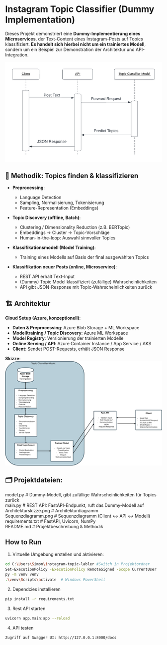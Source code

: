 # Instagram Topic Classifier (Dummy Implementation)

Dieses Projekt demonstriert eine **Dummy-Implementierung eines Microservices**, der Text-Content eines Instagram-Posts auf Topics klassifiziert. **Es handelt sich hierbei nicht um ein trainiertes Modell**, sondern um ein Beispiel zur Demonstration der Architektur und API-Integration.

![Sequenzdiagramm](docs/Sequenzdiagramm.png)


## 📌 Methodik: Topics finden & klassifizieren

- **Preprocessing**:  
  - Language Detection
  - Sampling, Normalisierung, Tokenisierung  
  - Feature-Representation (Embeddings)  

- **Topic Discovery (offline, Batch)**:  
  - Clustering / Dimensionality Reduction (z.B. BERTopic)  
  - Embeddings → Cluster → Topic-Vorschläge  
  - Human-in-the-loop: Auswahl sinnvoller Topics  

- **Klassifikationsmodell (Model Training)**:  
  - Training eines Modells auf Basis der final ausgewählten Topics  

- **Klassifikation neuer Posts (online, Microservice)**:  
  - REST API erhält Text-Input  
  - (Dummy) Topic Model klassifiziert (zufällige) Wahrscheinlichkeiten  
  - API gibt JSON-Response mit Topic-Wahrscheinlichkeiten zurück  


## 🏗 Architektur

**Cloud Setup (Azure, konzeptionell)**:  

- **Daten & Preprocessing**: Azure Blob Storage + ML Workspace  
- **Modelltraining / Topic Discovery**: Azure ML Workspace  
- **Model Registry**: Versionierung der trainierten Modelle  
- **Online Serving / API**: Azure Container Instance / App Service / AKS  
- **Client**: Sendet POST-Requests, erhält JSON Response  

**Skizze**:
![Architekturskizze](docs/Architekturskizze.png)



## 🗂 Projektdateien:

model.py       # Dummy-Modell, gibt zufällige Wahrscheinlichkeiten für Topics zurück  
main.py        # REST API: FastAPI-Endpunkt, ruft das Dummy-Modell auf  
Architekturskizze.png   # Architekturdiagramm  
Sequenzdiagramm.png       # Sequenzdiagramm (Client ↔ API ↔ Modell)  
requirements.txt       # FastAPI, Uvicorn, NumPy  
README.md              # Projektbeschreibung & Methodik  




## How to Run

1. Virtuelle Umgebung erstellen und aktivieren:

```Bash
cd C:\Users\Simon\instagram-topic-labler #Switch in Projektordner
Set-ExecutionPolicy -ExecutionPolicy RemoteSigned -Scope CurrentUser
py -m venv venv
.\venv\Scripts\activate  # Windows PowerShell
```

2. Dependcies installieren
```Bash
pip install -r requirements.txt
```

3. Rest API starten
```Bash
uvicorn app.main:app --reload
```

4. API testen
```Bash
Zugriff auf Swagger UI: http://127.0.0.1:8000/docs
```
